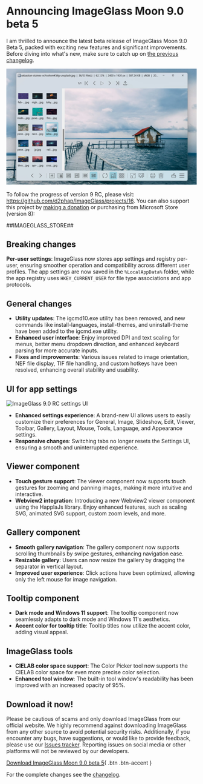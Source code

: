 # Announcing ImageGlass Moon 9.0 beta 5

I am thrilled to announce the latest beta release of ImageGlass Moon 9.0 Beta 5, packed with exciting new features and significant improvements. Before diving into what's new, make sure to catch up on [the previous changelog](https://imageglass.org/news/announcing-imageglass-moon-9-0-beta-4-83).

![ImageGlass Moon 9.0 beta 5](https://raw.githubusercontent.com/ImageGlass/releases/main/screenshots/v9.0-beta-5/9.0b5_1.webp)


To follow the progress of version 9 RC, please visit: https://github.com/d2phap/ImageGlass/projects/16. You can also support this project by [making a donation](https://github.com/sponsors/d2phap) or purchasing from Microsoft Store (version 8):

##IMAGEGLASS_STORE##


## Breaking changes
**Per-user settings**: ImageGlass now stores app settings and registry per-user, ensuring smoother operation and compatibility across different user profiles. The app settings are now saved in the `%LocalAppData%` folder, while the app registry uses `HKEY_CURRENT_USER` for file type associations and app protocols.


## General changes
- **Utility updates**: The igcmd10.exe utility has been removed, and new commands like install-languages, install-themes, and uninstall-theme have been added to the igcmd.exe utility.
- **Enhanced user interface**: Enjoy improved DPI and text scaling for menus, better menu dropdown direction, and enhanced keyboard parsing for more accurate inputs.
- **Fixes and improvements**: Various issues related to image orientation, NEF file display, TIF file handling, and custom hotkeys have been resolved, enhancing overall stability and usability.


## UI for app settings
![ImageGlass 9.0 RC settings UI](https://github.com/d2phap/ImageGlass/assets/3154213/5e1268c4-a1dc-4e56-81f0-807c5cccd657)

- **Enhanced settings experience**: A brand-new UI allows users to easily customize their preferences for General, Image, Slideshow, Edit, Viewer, Toolbar, Gallery, Layout, Mouse, Tools, Language, and Appearance settings.
- **Responsive changes**: Switching tabs no longer resets the Settings UI, ensuring a smooth and uninterrupted experience.


## Viewer component
- **Touch gesture support**: The viewer component now supports touch gestures for zooming and panning images, making it more intuitive and interactive.
- **Webview2 integration**: Introducing a new Webview2 viewer component using the HapplaJs library. Enjoy enhanced features, such as scaling SVG, animated SVG support, custom zoom levels, and more.
 

## Gallery component
- **Smooth gallery navigation**: The gallery component now supports scrolling thumbnails by swipe gestures, enhancing navigation ease.
- **Resizable gallery**: Users can now resize the gallery by dragging the separator in vertical layout.
- **Improved user experience**: Click actions have been optimized, allowing only the left mouse for image navigation.
 

## Tooltip component
- **Dark mode and Windows 11 support**: The tooltip component now seamlessly adapts to dark mode and Windows 11's aesthetics.
- **Accent color for tooltip title**: Tooltip titles now utilize the accent color, adding visual appeal.
 

## ImageGlass tools
- **CIELAB color space support**: The Color Picker tool now supports the CIELAB color space for even more precise color selection.
- **Enhanced tool window**: The built-in tool window's readability has been improved with an increased opacity of 95%.


## Download it now!
Please be cautious of scams and only download ImageGlass from our official website. We highly recommend against downloading ImageGlass from any other source to avoid potential security risks. Additionally, if you encounter any bugs, have suggestions, or would like to provide feedback, please use our [Issues tracker](https://github.com/d2phap/ImageGlass/issues). Reporting issues on social media or other platforms will not be reviewed by our developers.

[Download ImageGlass Moon 9.0 beta 5](https://imageglass.org/release/imageglass-9-0-beta-5-43){ .btn .btn-accent }

For the complete changes see the [changelog](https://github.com/d2phap/ImageGlass/releases/tag/9.0.5.726).

